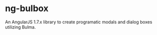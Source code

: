 # ng-bulbox
An AngularJS 1.7.x library to create programatic modals and dialog boxes utilizing Bulma.
